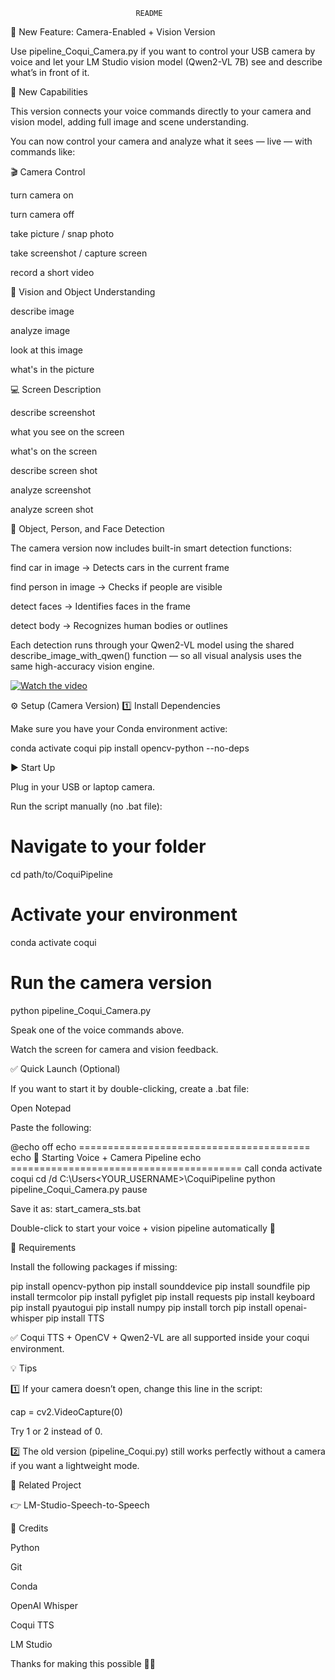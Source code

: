                                 README

🎥 New Feature: Camera-Enabled + Vision Version

Use pipeline_Coqui_Camera.py if you want to control your USB camera by voice
and let your LM Studio vision model (Qwen2-VL 7B) see and describe what’s in front of it.

🧠 New Capabilities

This version connects your voice commands directly to your camera and vision model,
adding full image and scene understanding.

You can now control your camera and analyze what it sees — live — with commands like:

🎬 Camera Control

turn camera on

turn camera off

take picture / snap photo

take screenshot / capture screen

record a short video

🧠 Vision and Object Understanding

describe image

analyze image

look at this image

what's in the picture

💻 Screen Description

describe screenshot

what you see on the screen

what's on the screen

describe screen shot

analyze screenshot

analyze screen shot

🚗 Object, Person, and Face Detection

The camera version now includes built-in smart detection functions:

find car in image → Detects cars in the current frame

find person in image → Checks if people are visible

detect faces → Identifies faces in the frame

detect body → Recognizes human bodies or outlines

Each detection runs through your Qwen2-VL model using the shared
describe_image_with_qwen() function — so all visual analysis uses the same high-accuracy vision engine.




[![Watch the video](https://img.youtube.com/vi/r3UFkIF_Hmw/0.jpg)](https://youtu.be/XXatAv0GTZo_Hmw)




⚙️ Setup (Camera Version)
1️⃣ Install Dependencies

Make sure you have your Conda environment active:

conda activate coqui
pip install opencv-python --no-deps

▶️ Start Up

Plug in your USB or laptop camera.

Run the script manually (no .bat file):

# Navigate to your folder
cd path/to/CoquiPipeline

# Activate your environment
conda activate coqui

# Run the camera version
python pipeline_Coqui_Camera.py


Speak one of the voice commands above.

Watch the screen for camera and vision feedback.

✅ Quick Launch (Optional)

If you want to start it by double-clicking, create a .bat file:

Open Notepad

Paste the following:

@echo off
echo ========================================
echo 🎥 Starting Voice + Camera Pipeline
echo ========================================
call conda activate coqui
cd /d C:\Users\<YOUR_USERNAME>\CoquiPipeline
python pipeline_Coqui_Camera.py
pause


Save it as:
start_camera_sts.bat

Double-click to start your voice + vision pipeline automatically 🎯

🧩 Requirements

Install the following packages if missing:

pip install opencv-python
pip install sounddevice
pip install soundfile
pip install termcolor
pip install pyfiglet
pip install requests
pip install keyboard
pip install pyautogui
pip install numpy
pip install torch
pip install openai-whisper
pip install TTS


✅ Coqui TTS + OpenCV + Qwen2-VL are all supported inside your coqui environment.

💡 Tips

1️⃣ If your camera doesn’t open, change this line in the script:

cap = cv2.VideoCapture(0)


Try 1 or 2 instead of 0.

2️⃣ The old version (pipeline_Coqui.py) still works perfectly without a camera if you want a lightweight mode.

🔗 Related Project

👉 LM-Studio-Speech-to-Speech

📢 Credits

Python

Git

Conda

OpenAI Whisper

Coqui TTS

LM Studio

Thanks for making this possible 🙏😁



